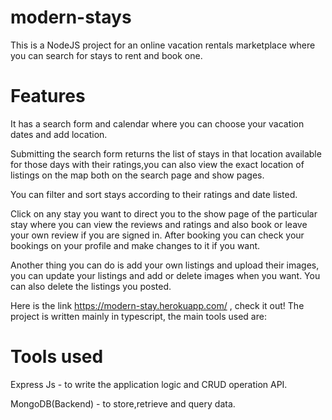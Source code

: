 # modern-stays
This is a NodeJS project for an online vacation rentals marketplace where you can search for stays to rent and book one.

# Features
It has a search form and calendar where you can choose your vacation dates and add location.

Submitting the search form returns the list of stays in that location available for those days with their ratings,you can also view the exact location of listings on the map both on the search page and show pages. 

You can filter and sort stays according to their ratings and date listed.

Click on any stay you want to direct you to the show page of the particular stay where you can view the reviews and ratings and also book or leave your own review if you are signed in. 
After booking you can check your bookings on your profile and make changes to it if you want.

Another thing you can do is add your own listings and upload their images, you can update your listings and add or delete images when you want. You can also delete the listings you posted.

Here is the link https://modern-stay.herokuapp.com/ , check it out! The project is written mainly in typescript, the main tools used are:


# Tools used
 Express Js - to write the application logic and CRUD operation API.
 
 MongoDB(Backend) - to store,retrieve and query data. 
